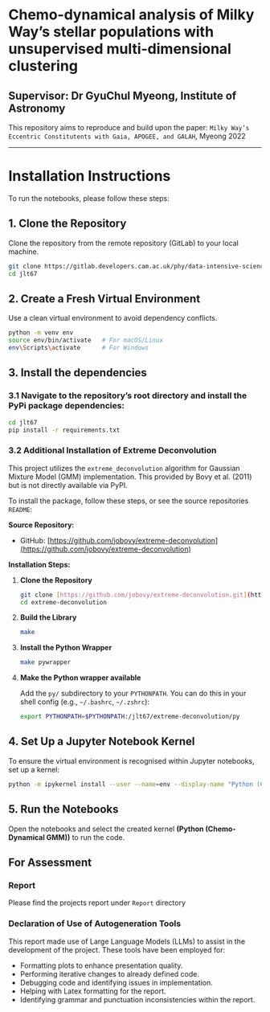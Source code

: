 # Chemo-dynamical analysis of Milky Way’s stellar populations with unsupervised multi-dimensional clustering
## Supervisor: Dr GyuChul Myeong, Institute of Astronomy

This repository aims to reproduce and build upon the paper:  `Milky Way’s Eccentric Constitutents with Gaia, APOGEE, and
GALAH`, Myeong 2022

---

# Installation Instructions

To run the notebooks, please follow these steps:

## 1. Clone the Repository

Clone the repository from the remote repository (GitLab) to your local machine.

```bash
git clone https://gitlab.developers.cam.ac.uk/phy/data-intensive-science-mphil/assessments/a4_coursework/jlt67.git
cd jlt67
```

## 2. Create a Fresh Virtual Environment
Use a clean virtual environment to avoid dependency conflicts.
```bash
python -m venv env
source env/bin/activate   # For macOS/Linux
env\Scripts\activate      # For Windows
```

## 3. Install the dependencies
### 3.1 Navigate to the repository’s root directory and install the PyPi package dependencies:
```bash
cd jlt67
pip install -r requirements.txt
```
### 3.2 Additional Installation of Extreme Deconvolution

This project utilizes the `extreme_deconvolution` algorithm for Gaussian Mixture Model (GMM) implementation. This provided by Bovy et al. (2011) but is not directly available via PyPI.

To install the package, follow these steps, or see the source repositories `README`:

**Source Repository:**

* GitHub: [https://github.com/jobovy/extreme-deconvolution](https://github.com/jobovy/extreme-deconvolution)

**Installation Steps:**

1.  **Clone the Repository**

    ```bash
    git clone [https://github.com/jobovy/extreme-deconvolution.git](https://github.com/jobovy/extreme-deconvolution.git)
    cd extreme-deconvolution
    ```

2.  **Build the Library**

    ```bash
    make
    ```

3.  **Install the Python Wrapper**

    ```bash
    make pywrapper
    ```

4.  **Make the Python wrapper available**

    Add the `py/` subdirectory to your `PYTHONPATH`. You can do this in your shell config (e.g., `~/.bashrc`, `~/.zshrc`):

    ```bash
    export PYTHONPATH=$PYTHONPATH:/jlt67/extreme-deconvolution/py
    ```



## 4. Set Up a Jupyter Notebook Kernel
To ensure the virtual environment is recognised within Jupyter notebooks, set up a kernel:
```bash
python -m ipykernel install --user --name=env --display-name "Python (Chemo-Dynamical GMM)"
```

## 5. Run the Notebooks
Open the notebooks and select the created kernel **(Python (Chemo-Dynamical GMM))** to run the code.



## For Assessment

### Report
Please find the projects report under `Report` directory

### Declaration of Use of Autogeneration Tools
This report made use of Large Language Models (LLMs) to assist in the development of the project.
These tools have been employed for:
- Formatting plots to enhance presentation quality.
- Performing iterative changes to already defined code.
- Debugging code and identifying issues in implementation.
- Helping with Latex formatting for the report.
- Identifying grammar and punctuation inconsistencies within the report.